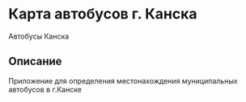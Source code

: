 # Карта автобусов г. Канска

Автобусы Канска

## Описание

Приложение для определения местонахождения муниципальных автобусов в г.Канске

